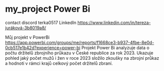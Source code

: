 # my_project Power Bi

contact discord terka0517
LinkedIn https://www.linkedin.com/in/tereza-juráková-3b8019a8/


Můj projekt v PowerBi
https://app.powerbi.com/groups/me/reports/f1668ce3-b937-4fbe-8e0d-0cb517e1b42d?experience=power-bi
Projekt Power Bi analyzuje data o počtu držitelů zbrojního průkazu v České republice za rok 2023. 
Ukazuje pohled jaký počet mužů i žen v roce 2023 složilo zkoušky na zbrojní průkaz a hodnotí v rámci krajů celkový počet držitelů zbraní.
